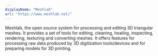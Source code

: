 ```yaml
---
displayName: "Meshlab"
url: "https://www.meshlab.net/"
---
```


Meshlab, the open source system for processing and editing 3D triangular meshes.
It provides a set of tools for editing, cleaning, healing, inspecting, rendering, texturing and converting meshes. It offers features for processing raw data produced by 3D digitization tools/devices and for preparing models for 3D printing.